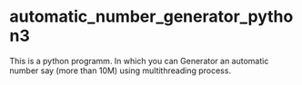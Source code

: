 # automatic_number_generator_python3
This is a python programm. In which you can Generator an automatic number say (more than 10M) using multithreading process. 
